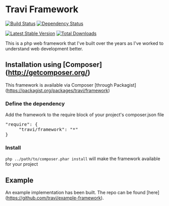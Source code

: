 Travi Framework
===============
[![Build Status](https://travis-ci.org/travi/php-framework.svg?branch=master)](https://travis-ci.org/travi/php-framework)
[![Dependency Status](https://gemnasium.com/travi/php-framework.svg)](https://gemnasium.com/travi/php-framework)

[![Latest Stable Version](https://poser.pugx.org/travi/framework/v/stable.png)](https://packagist.org/packages/travi/framework)
[![Total Downloads](https://poser.pugx.org/travi/framework/downloads.png)](https://packagist.org/packages/travi/framework)

This is a php web framework that I've built over the years as I've worked to understand web development better.

## Installation using [Composer] (http://getcomposer.org/)
This framework is available via Composer [through Packagist] (https://packagist.org/packages/travi/framework)

### Define the dependency
Add the framework to the require block of your project's composer.json file

<pre>"require": {
     "travi/framework": "*"
}</pre>

### Install
`php ../path/to/composer.phar install` will make the framework available for your project

## Example
An example implementation has been built. The repo can be found [here] (https://github.com/travi/example-framework).
